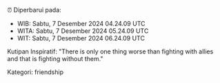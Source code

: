 ⏰ Diperbarui pada:
- WIB: Sabtu, 7 Desember 2024 04.24.09 UTC
- WITA: Sabtu, 7 Desember 2024 05.24.09 UTC
- WIT: Sabtu, 7 Desember 2024 06.24.09 UTC

Kutipan Inspiratif:
"There is only one thing worse than fighting with allies and that is fighting without them."


Kategori: friendship

